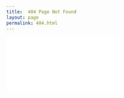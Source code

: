 ```yaml
---
title:  404 Page Not Found
layout: page
permalink: 404.html
---
```


<iframe class="fourohfour" src="//www.youtube.com/embed/t3otBjVZzT0" frameborder="0" allowfullscreen></iframe>

